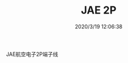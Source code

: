﻿---
layout: post 
title: JAE 2P
tags: JAE
categories: wire-harness
overview: 
series: 
part_number: 
thumb_img: static/202003/259-thumb-20200319200721.jpg
image: static/202003/259-20200319200721.jpg
date: 2020/3/19 12:06:38
---


JAE航空电子2P端子线
